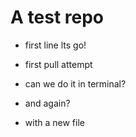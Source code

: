 # A test repo

- first line lts go!

- first pull attempt

- can we do it in terminal?

- and again?

- with a new file